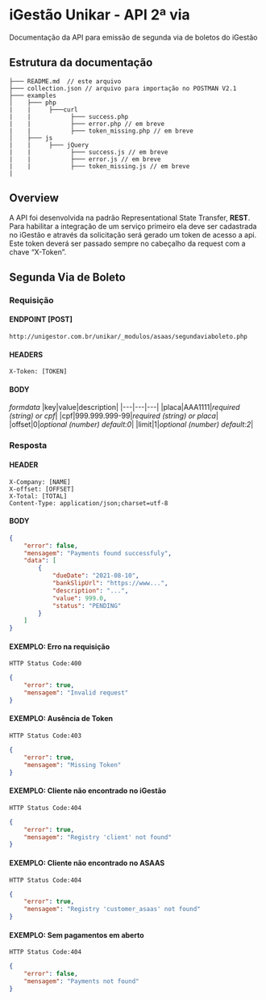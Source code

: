 # iGestão Unikar - API 2ª via
Documentação da API para emissão de segunda via de boletos do iGestão

## Estrutura da documentação
```
├─── README.md  // este arquivo
├─── collection.json // arquivo para importação no POSTMAN V2.1
├─── examples
│    ├─── php
|    |     ├───curl
|    |           ├─── success.php
|    |           ├─── error.php // em breve
|    |           ├─── token_missing.php // em breve
│    ├─── js
|    |     ├─── jQuery
|    |           ├─── success.js // em breve
|    |           ├─── error.js // em breve
|    |           ├─── token_missing.js // em breve
|
```
## Overview
A API foi desenvolvida na padrão Representational State Transfer, **REST**. Para habilitar a integração de um serviço primeiro ela deve ser cadastrada no iGestão e através da solicitação será gerado um token de acesso a api. Este token deverá ser passado sempre no cabeçalho da request com a chave “X-Token”.

## Segunda Via de Boleto
### Requisição
#### ENDPOINT [POST] 
```http://unigestor.com.br/unikar/_modulos/asaas/segundaviaboleto.php```
#### HEADERS
```X-Token: [TOKEN]```
#### BODY
_formdata_
|key|value|description|
|---|---|---|
|placa|AAA1111|_required (string) or cpf_|
|cpf|999.999.999-99|_required (string) or placa_|
|offset|0|_optional (number) default:0_|
|limit|1|_optional (number) default:2_|
### Resposta
#### HEADER
```
X-Company: [NAME]
X-offset: [OFFSET]
X-Total: [TOTAL]
Content-Type: application/json;charset=utf-8
```
#### BODY
```json
{
    "error": false,
    "mensagem": "Payments found successfuly",
    "data": [
        {
            "dueDate": "2021-08-10",
            "bankSlipUrl": "https://www...",
            "description": "...",
            "value": 999.0,
            "status": "PENDING"
        }
    ]
}
```

#### EXEMPLO: Erro na requisição
```
HTTP Status Code:400
```
```json
{
    "error": true,
    "mensagem": "Invalid request"
}
```


#### EXEMPLO: Ausência de Token
```
HTTP Status Code:403
```
```json
{
    "error": true,
    "mensagem": "Missing Token"
}
```

#### EXEMPLO: Cliente não encontrado no iGestão
```
HTTP Status Code:404
```
```json
{
    "error": true,
    "mensagem": "Registry 'client' not found"
}
```
#### EXEMPLO: Cliente não encontrado no ASAAS
```
HTTP Status Code:404
```
```json
{
    "error": true,
    "mensagem": "Registry 'customer_asaas' not found"
}
```
#### EXEMPLO: Sem pagamentos em aberto
```
HTTP Status Code:404
```
```json
{
    "error": false,
    "mensagem": "Payments not found"
}
```


